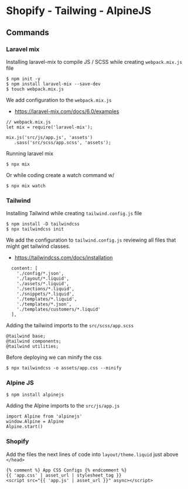 # Shopify - Tailwing - AlpineJS

## Commands

### Laravel mix
Installing laravel-mix to compile JS / SCSS while creating ```webpack.mix.js``` file

``` Laravel installation
$ npm init -y
$ npm install laravel-mix --save-dev
$ touch webpack.mix.js
```
We add configuration to the ```webpack.mix.js```
 - https://laravel-mix.com/docs/6.0/examples
```
// webpack.mix.js
let mix = require('laravel-mix');

mix.js('src/js/app.js', 'assets')
   .sass('src/scss/app.scss', 'assets');
```
Running laravel mix

```
$ npx mix
```
Or while coding create a watch command w/
```
$ npx mix watch
```

### Tailwind
Installing Tailwind while creating ```tailwind.config.js``` file

``` Tailwind installation
$ npm install -D tailwindcss
$ npx tailwindcss init
```

We add the configuration to ```tailwind.config.js``` reviewing all files that might get tailwind classes.
- https://tailwindcss.com/docs/installation

```
  content: [
    './config/*.json',
    './layout/*.liquid',
    './assets/*.liquid',
    './sections/*.liquid',
    './snippets/*.liquid',
    './templates/*.liquid',
    './templates/*.json',
    './templates/customers/*.liquid'
  ],
```

Adding the tailwind imports to the ```src/scss/app.scss```
```
@tailwind base;
@tailwind components;
@tailwind utilities;
```

Before deploying we can minify the css
```
$ npx tailwindcss -o assets/app.css --minify
```

### Alpine JS

```
$ npm install alpinejs
```
Adding the Alpine imports to the ```src/js/app.js```
```
import Alpine from 'alpinejs'
window.Alpine = Alpine
Alpine.start()
```

### Shopify
Add the files the next lines of code into ```layout/theme.liquid``` just above ```</head>```

```
{% comment %} App CSS Configs {% endcomment %}
{{ 'app.css' | asset_url | stylesheet_tag }}
<script src="{{ 'app.js' | asset_url }}" async></script>
```